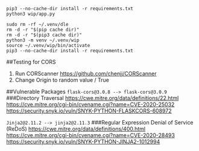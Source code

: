 ``` python3 -m flask run
pip3 --no-cache-dir install -r requirements.txt
python3 wip/app.py

sudo rm -rf ~/.venv/dle
rm -d -r "$(pip cache dir)"
rm -d -r "$(pip3 cache dir)"
python3 -m venv ~/.venv/wip
source ~/.venv/wip/bin/activate
pip3 --no-cache-dir install -r requirements.txt 
```


##Testing for CORS
1. Run CORScanner https://github.com/chenjj/CORScanner
2. Change Origin to random value / True

##Vulnerable Packages
```flask-cors@3.0.8 --> flask-cors@3.0.9```
###Directory Traversal
https://cwe.mitre.org/data/definitions/22.html <br/>
https://cve.mitre.org/cgi-bin/cvename.cgi?name=CVE-2020-25032 <br/>
https://security.snyk.io/vuln/SNYK-PYTHON-FLASKCORS-608972 <br/>

```Jinja2@2.11.2 --> jinja2@2.11.3```
###Regular Expression Denial of Service (ReDoS)
https://cwe.mitre.org/data/definitions/400.html <br/>
https://cve.mitre.org/cgi-bin/cvename.cgi?name=CVE-2020-28493 <br/>
https://security.snyk.io/vuln/SNYK-PYTHON-JINJA2-1012994 <br/>

